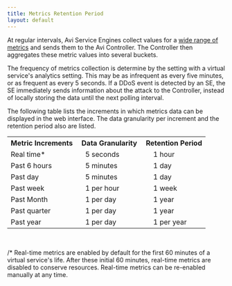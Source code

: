 ```yaml
---
title: Metrics Retention Period
layout: default
---
```

At regular intervals, Avi Service Engines collect values for a <a href="/metrics-list/">wide range of metrics</a> and sends them to the Avi Controller. The Controller then aggregates these metric values into several buckets.

The frequency of metrics collection is determine by the setting with a virtual service's analytics setting. This may be as infrequent as every five minutes, or as frequent as every 5 seconds. If a DDoS event is detected by an SE, the SE immediately sends information about the attack to the Controller, instead of locally storing the data until the next polling interval.

The following table lists the increments in which metrics data can be displayed in the web interface. The data granularity per increment and the retention period also are listed.
<table class="myTable"> 
 <tbody> 
  <tr> 
   <th>Metric Increments</th> 
   <th>&nbsp;Data Granularity</th> 
   <th>&nbsp;Retention Period</th> 
  </tr> 
  <tr> 
   <td>Real time*</td> 
   <td style="text-align: left;">&nbsp; &nbsp;5 seconds</td> 
   <td>&nbsp; &nbsp; &nbsp;1 hour</td> 
  </tr> 
  <tr> 
   <td>Past 6 hours</td> 
   <td>&nbsp; &nbsp;5 minutes</td> 
   <td>&nbsp; &nbsp; &nbsp;1 day</td> 
  </tr> 
  <tr> 
   <td>Past day</td> 
   <td>&nbsp; &nbsp;5 minutes</td> 
   <td>&nbsp; &nbsp; &nbsp;1 day</td> 
  </tr> 
  <tr> 
   <td>Past week</td> 
   <td>&nbsp; &nbsp;1 per hour</td> 
   <td>&nbsp; &nbsp; &nbsp;1 week</td> 
  </tr> 
  <tr> 
   <td>Past Month</td> 
   <td>&nbsp; &nbsp;1 per day</td> 
   <td>&nbsp; &nbsp; &nbsp;1 year</td> 
  </tr> 
  <tr> 
   <td>Past quarter</td> 
   <td>&nbsp; &nbsp;1 per day</td> 
   <td>&nbsp; &nbsp; &nbsp;1 year</td> 
  </tr> 
  <tr> 
   <td>Past year</td> 
   <td>&nbsp; &nbsp;1 per day</td> 
   <td>&nbsp; &nbsp; &nbsp;1 per year</td> 
  </tr> 
 </tbody> 
</table>

 

/* Real-time metrics are enabled by default for the first 60 minutes of a virtual service's life. After these initial 60 minutes, real-time metrics are disabled to conserve resources. Real-time metrics can be re-enabled manually at any time.